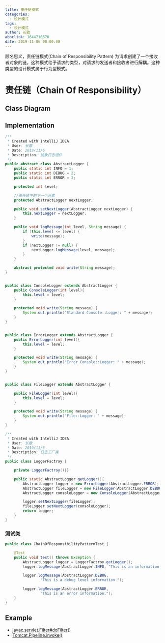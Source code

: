 ```yaml
---
title: 责任链模式
categories:
  - 设计模式
tags:
  - 设计模式
author: 长歌
abbrlink: 1644716670
date: 2019-11-06 00:00:00
---
```


顾名思义，责任链模式(Chain of Responsibility Pattern) 为请求创建了一个接收者对象的链。这种模式给予请求的类型，对请求的发送者和接收者进行解耦。这种类型的设计模式属于行为型模式。
<!-- More -->
责任链（Chain Of Responsibility）
===

## Class Diagram


## Implementation

```java
/**
 * Created with IntelliJ IDEA.
 * User: 长歌
 * Date: 2019/11/6
 * Description: 抽象日志组件
 */
public abstract class AbstractLogger {
    public static int INFO = 1;
    public static int DEBUG = 2;
    public static int ERROR = 3;

    protected int level;

    //责任链中的下一个元素
    protected AbstractLogger nextLogger;

    public void setNextLogger(AbstractLogger nextLogger) {
        this.nextLogger = nextLogger;
    }

    public void logMessage(int level, String message) {
        if (this.level <= level) {
            write(message);
        }
        if (nextLogger != null) {
            nextLogger.logMessage(level, message);
        }
    }

    abstract protected void write(String message);
}


public class ConsoleLogger extends AbstractLogger {
    public ConsoleLogger(int level){
        this.level = level;
    }

    protected void write(String message) {
        System.out.println("Standard Console::Logger: " + message);
    }
}


public class ErrorLogger extends AbstractLogger {
    public ErrorLogger(int level){
        this.level = level;
    }

    protected void write(String message) {
        System.out.println("Error Console::Logger: " + message);
    }
}


public class FileLogger extends AbstractLogger {

    public FileLogger(int level){
        this.level = level;
    }

    protected void write(String message) {
        System.out.println("File::Logger: " + message);
    }
}

/**
 * Created with IntelliJ IDEA.
 * User: 长歌
 * Date: 2019/11/6
 * Description: 日志工厂类
 */
public class LoggerFactroy {

    private LoggerFactroy(){}

    public static AbstractLogger getLogger(){
        AbstractLogger logger = new ErrorLogger(AbstractLogger.ERROR);
        AbstractLogger fileLogger = new FileLogger(AbstractLogger.DEBUG);
        AbstractLogger consoleLogger = new ConsoleLogger(AbstractLogger.INFO);

        logger.setNextLogger(fileLogger);
        fileLogger.setNextLogger(consoleLogger);
        return logger;
    }
}
```

### 测试类

```java
public class ChainOfResponsibilityPatternTest {

    @Test
    public void test() throws Exception {
        AbstractLogger logger = LoggerFactroy.getLogger();
        logger.logMessage(AbstractLogger.INFO, "This is an information.");

        logger.logMessage(AbstractLogger.DEBUG,
                "This is a debug level information.");

        logger.logMessage(AbstractLogger.ERROR,
                "This is an error information.");
    }
}
```

## Example

- [javax.servlet.Filter#doFilter()](https://docs.oracle.com/javaee/7/api/javax/servlet/Filter.html#doFilter-javax.servlet.ServletRequest-javax.servlet.ServletResponse-javax.servlet.FilterChain-)
- [Tomcat.Pipeline.invoke()](../detail/3459939477.html#流水线任务PipeLining-Task解析)
